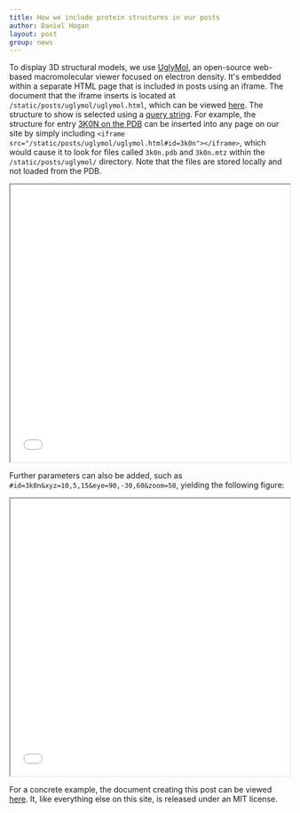 ```yaml
---
title: How we include protein structures in our posts
author: Daniel Hogan
layout: post
group: news
---
```


To display 3D structural models, we use [UglyMol](https://github.com/uglymol/uglymol/), an open-source web-based macromolecular viewer focused on electron density.
It's embedded within a separate HTML page that is included in posts using an iframe.
The document that the iframe inserts is located at `/static/posts/uglymol/uglymol.html`, which can be viewed [here](https://github.com/fraser-lab/fraser-lab.github.io/tree/master/static/posts/uglymol/uglymol.html).
The structure to show is selected using a [query string](https://en.wikipedia.org/wiki/Query_string).
For example, the structure for entry [3K0N on the PDB](https://www.rcsb.org/structure/3K0N) can be inserted into any page on our site by simply including `<iframe src="/static/posts/uglymol/uglymol.html#id=3k0n"></iframe>`, which would cause it to look for files called `3k0n.pdb` and `3k0n.mtz` within the `/static/posts/uglymol/` directory.
Note that the files are stored locally and not loaded from the PDB.

<iframe style="height:500px;width:100%" src="/static/posts/uglymol/uglymol.html#id=3k0n"></iframe>

Further parameters can also be added, such as `#id=3k0n&xyz=10,5,15&eye=90,-30,60&zoom=50`, yielding the following figure:

<iframe style="height:500px;width:100%" src="/static/posts/uglymol/uglymol.html#id=3k0n&xyz=14,18,12&eye=80,71,-41&zoom=50"></iframe>

For a concrete example, the document creating this post can be viewed [here](https://github.com/fraser-lab/fraser-lab.github.io/blob/master/_posts/2020-07-08-structures-in-posts.md).
It, like everything else on this site, is released under an MIT license.
